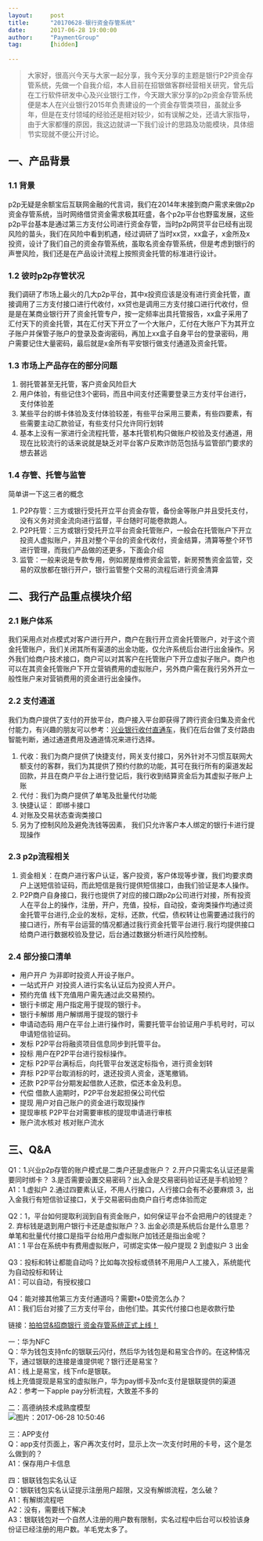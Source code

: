 ```yaml
---                                                 
layout:     post                    
title:      "20170628-银行资金存管系统"                                                   
date:       2017-06-28 19:00:00                                                   
author:     "PaymentGroup"              
tag:		[hidden]        
            
---            
```

  
  
>大家好，很高兴今天与大家一起分享，我今天分享的主题是银行P2P资金存管系统，先做一个自我介绍，本人目前在招银做客群经营相关研究，曾先后在工行软件研发中心及兴业银行工作，今天跟大家分享的p2p资金存管系统便是本人在兴业银行2015年负责建设的一个资金存管类项目，虽就业多年，但是在支付领域的经验还是相对较少，如有误解之处，还请大家指导，由于大家都懂的原因，我这边就讲一下我们设计的思路及功能模块，具体细节实现就不便公开讨论。  
  
## 一、产品背景  
  
### 1.1 背景  
  
p2p无疑是余额宝后互联网金融的代言词，我们在2014年末接到商户需求来做p2p资金存管系统，当时网络借贷资金需求极其旺盛，各个p2p平台也野蛮发展，这些p2p平台基本是通过第三方支付公司进行资金存管，当时p2p网贷平台已经有出现风险的苗头，我们在风险中看到机遇，经过调研了当时xx贷，xx盒子，x金所及x投资，设计了我们自己的资金存管系统，虽取名资金存管系统，但是考虑到银行的声誉风险，我们还是在产品设计流程上按照资金托管的标准进行设计。  
  
### 1.2 彼时p2p存管状况  
  
我们调研了市场上最火的几大p2p平台，其中x投资应该是没有进行资金托管，直接调用了三方支付接口进行代收付，xx贷也是调用三方支付接口进行代收付，但是是在某商业银行开了资金托管专户，按一定频率出具托管报告，xx盒子采用了汇付天下的资金托管，其在汇付天下开立了一个大账户，汇付在大账户下为其开立子账户并保管子账户的登录及查询密码，再加上xx盒子自身平台的登录密码，用户需要记住大量密码，最后就是x金所有平安银行做支付通道及资金托管。  
  
### 1.3 市场上产品存在的部分问题  
  
1. 弱托管甚至无托管，客户资金风险巨大  
2. 用户体验，有些记住3个密码，而且中间支付还需要登录三方支付平台进行，支付体验差  
3. 某些平台的绑卡体验及支付体验较差，有些平台采用三要素，有些四要素，有些需要主动汇款验证，有些支付只允许同行划转  
4. 基本上没有一家进行全流程托管，基本托管机构只做账户校验及支付通道，用现在比较流行的话来说就是缺乏对平台客户反欺诈防范包括与监管部门要求的想去甚远  
  
### 1.4 存管、托管与监管  
  
简单讲一下这三者的概念  
  
1. P2P存管：三方或银行受托开立平台资金存管，备份金等账户并且受托支付，没有义务对资金流向进行监督，平台随时可能卷款跑人。  
2. P2P托管：三方或银行受托开立平台资金托管账户，一般会在托管账户下开立投资人虚拟账户，并且对整个平台的资金代收付，资金结算，清算等整个环节进行管理，而我们产品做的还更多，下面会介绍  
3. 监管：一般来说是专款专用，例如房屋维修资金监管，新房预售资金监管，交易的双放都在银行开户，银行监管整个交易的流程后进行资金清算  
  
  
## 二、我行产品重点模块介绍  
  
### 2.1 账户体系  
  
  
我们采用点对点模式对客户进行开户，商户在我行开立资金托管账户，对于这个资金托管账户，我们关闭其所有渠道的出金功能，仅允许系统后台进行出金操作。另外我们给商户技术接口，商户可以对其客户在托管账户下开立虚拟子账户。商户也可以在其资金托管账户下开立营销费用的虚拟账户，另外商户需在我行另外开立一般性账户来对营销费用的资金进行出金操作。  
  
  
  
### 2.2 支付通道  
我们为商户提供了支付的开放平台，商户接入平台即获得了跨行资金归集及资金代付能力，有兴趣的朋友可以参考：[兴业银行收付直通车](https://pay.cib.com.cn/merchant/login.do)，我们在后台做了支付路由智能判断，通过通道费用及通道情况来进行选择。  
1. 代收：我们为商户提供了快捷支付，网关支付接口，另外针对不习惯互联网大额支付的客群，我们为其提供了预约付款的功能，其可在我行所有的渠道发起回款，并且在商户平台上进行登记后，我行收到结算资金后为其虚拟子账户上账    
2. 代付：我们为商户提供了单笔及批量代付功能    
3. 快捷认证： 即绑卡接口    
3. 对账及交易状态查询类接口    
4. 另为了控制风险及避免洗钱等因素， 我们只允许客户本人绑定的银行卡进行提现操作    
  
### 2.3 p2p流程相关  
  
1. 资金相关：在商户进行客户认证，客户投资，客户体现等步骤，我们均要求商户上送短信验证码，而此短信是我行提供短信接口，由我们验证是本人操作。  
2. P2P商户自身接口，我行也提供了对应的接口跟p2p公司进行对接，所有投资人在平台上的操作，注册，开户，充值，投标，自动投，查询类操作均通过资金托管平台进行,企业的发标，定标，还款，代偿，债权转让也需要通过我行的接口进行，所有平台运营的情况都通过我行资金托管平台进行.我行均提供接口给商户进行数据校验及登记，后台通过数据分析进行风险控制。  
  
### 2.4 部分接口清单  
  
* 用户开户	为非即时投资人开设子账户。  
* 一站式开户	对投资人进行实名认证后为投资人开户。  
* 预约充值	线下充值用户需先通过此交易预约。  
* 银行卡绑定	用户指定用于提现的银行卡。  
* 银行卡解绑	用户解绑用于提现的银行卡  
* 申请动态码 用户在平台上进行操作时，需要托管平台验证用户手机号时，可以申请短信验证码。  
* 发标	P2P平台将融资项目信息同步到托管平台。  
* 投标	用户在P2P平台进行投标操作。  
* 定标	P2P平台满标后，向托管平台发送定标指令，进行资金划转  
* 弃标	P2P平台取消标的时，退还投资人资金，逐笔撤销。  
* 还款	P2P平台分期发起借款人还款，偿还本金及利息。  
* 代偿	借款人逾期时，P2P平台发起担保公司代偿  
* 提现	用户对自己账户的资金进行取现操作  
* 提现审核	P2P平台对需要审核的提现申请进行审核  
* 账户流水核对	核对账户流水  
  
  
## 三、Q&A  
  
Q1：1.兴业p2p存管的账户模式是二类户还是虚账户？ 2.开户只需实名认证还是需要同时绑卡？ 3.是否需要设置交易密码？出入金是交易密码验证还是手机验短？  
A1：1.虚拟户 2.通过四要素认证，不用人行接口，人行接口会有不必要麻烦 3，出入金我行有短信验证接口，关于交易密码由商户自行考虑体验而定  
  
Q2：1，平台如何提取利润到自有资金账户，如何保证平台不会把用户的钱提走？2. 弃标钱是退到用户银行卡还是虚拟账户？3. 出金必须是系统后台是什么意思？单笔和批量代付接口是指平台给用户虚拟账户加钱还是指出金呢？  
A1：1 平台在系统中有费用虚拟账户，可绑定实体一般户提现 2 到虚拟户 3 出金  
  
Q3：投标和转让都能自动吗？比如每次投标或债转不用用户人工接入，系统能代为自动投标和转让  
A1：可以自动，有授权接口  
  
Q4：能对接其他第三方支付通道吗？需要t+0垫资怎么办？  
A1：我们后台对接了三方支付平台，由他们垫。其实代付接口也是收款行垫  
  
  
  
链接：[拍拍贷&招商银行 资金存管系统正式上线！](http://mp.weixin.qq.com/s?__biz=MzA3ODQ5MzMwNQ==&mid=2688675876&idx=1&sn=768524436593f50f7b5a52674434d773&chksm=baf4b3328d833a24a5dbdd8dfc9885e105d9b9e7f0c989e59c850e47f41bad22c9bebef3e04f&scene=0#rd)  
  
一：华为NFC  
Q：华为钱包支持nfc的银联云闪付，然后华为钱包是和易宝合作的。在这种情况下，通过银联的连接是谁提供呢？银行还是易宝？  
A1：线上是易宝，线下nfc是银联。  
	线上充值提现是易宝的虚拟账户，华为pay绑卡及nfc支付是银联提供的渠道  
A2：参考一下apple pay分析流程，大致差不多的  
  
二：高德纳技术成熟度模型  
![图片：2017-06-28 10:50:46](http://static.cocolian.org/img/2017/20170628_105046.png)  
  
三：APP支付  
Q：app支付页面上，客户再次支付时，显示上次一次支付时用的卡号，这个是怎么做到的？  
A1：保存用户卡信息  
  
四：银联钱包实名认证  
Q：银联钱包实名认证提示注册用户超限，又没有解绑流程，怎么破？  
A1：有解绑流程吧  
A2：没有，需要线下解决  
A3：银联钱包对一个自然人注册的用户数有限制，实名过程中后台可以校验该身份证已经注册的用户数。羊毛党太多了。  
  
